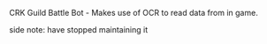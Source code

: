 CRK Guild Battle Bot - Makes use of OCR to read data from in game.

side note: have stopped maintaining it
